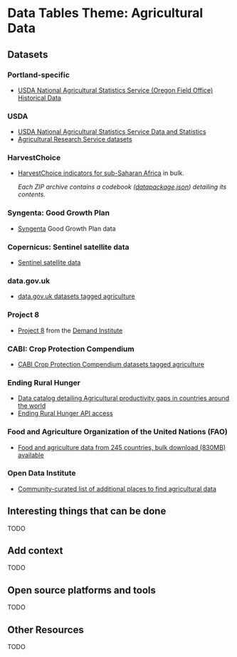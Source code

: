 # Data Tables Theme: Agricultural Data

## Datasets

### Portland-specific

* [USDA National Agricultural Statistics Service (Oregon Field Office) Historical Data](https://www.nass.usda.gov/Statistics_by_State/Oregon/Publications/Historical_Data/)

### USDA
* [USDA National Agricultural Statistics Service Data and Statistics](https://www.nass.usda.gov/Data_and_Statistics/index.php)
* [Agricultural Research Service datasets](https://www.ars.usda.gov/research/datasets/)

### HarvestChoice

* [HarvestChoice indicators for sub-Saharan Africa](http://harvestchoice.org/page/bulk)
  in bulk.

  *Each ZIP archive contains a codebook
  ([datapackage.json](http://specs.frictionlessdata.io/data-package/))
  detailing its contents.*

### Syngenta: Good Growth Plan

* [Syngenta](http://www.syngenta.com/) Good Growth Plan data

### Copernicus: Sentinel satellite data

* [Sentinel satellite data](http://copernicus.eu/)

### data.gov.uk

* [data.gov.uk datasets tagged agriculture](https://data.gov.uk/data/search?q=agriculture)

### Project 8

* [Project 8](http://demandinstitute.org/projects/project-8/) from the [Demand Institute](http://demandinstitute.org/)

### CABI: Crop Protection Compendium

* [CABI Crop Protection Compendium datasets tagged agriculture](http://www.cabi.org/cpc/search/?q=agriculture)

### Ending Rural Hunger

* [Data catalog detailing Agricultural productivity gaps in countries around the world](https://endingruralhunger.org/data/download/)
* [Ending Rural Hunger API access](https://api.endingruralhunger.org)

### Food and Agriculture Organization of the United Nations (FAO)

* [Food and agriculture data from 245 countries, bulk download (830MB) available](http://www.fao.org/faostat/en/#home)

### Open Data Institute

* [Community-curated list of additional places to find agricultural data](https://docs.google.com/spreadsheets/d/19kqNFLhMTY396N-n5dgiUXJic8dkpRMesk0xj_fin44/edit?usp=sharing)

## Interesting things that can be done

TODO

## Add context

TODO

## Open source platforms and tools

TODO

## Other Resources

TODO
